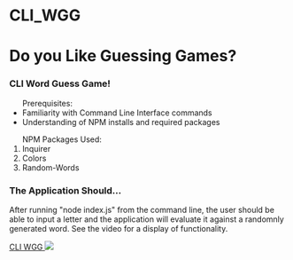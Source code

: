 # CLI_WGG

<h1>Do you Like Guessing Games?</h1>

<h3>CLI Word Guess Game!</h3>

<ul>
<lead> Prerequisites:</lead>
<li> Familiarity with Command Line Interface commands</li>
<li> Understanding of NPM installs and required packages</li>
</ul>

<ol>
<lead> NPM Packages Used:</lead>
<li> Inquirer</li>
<li> Colors</li>
<li> Random-Words</li>
</ol>

<h3> The Application Should...</h3>

<p> After running "node index.js" from the command line, the user should be able to input a letter and the application will evaluate it against a randomnly generated word. See the video for a display of functionality.</p>

<a href="https://github.com/raej1428/CLI_WGG" target="_blank" class="btn btn-dark">CLI WGG <img src="/githubgif.mov"> </a>
